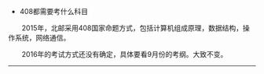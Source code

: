 * 408都需要考什么科目

&nbsp;&nbsp;&nbsp;&nbsp;&nbsp;&nbsp;&nbsp;2015年，北邮采用408国家命题方式，包括计算机组成原理，数据结构，操作系统，网络通信。

&nbsp;&nbsp;&nbsp;&nbsp;&nbsp;&nbsp;&nbsp;2016年的考试方式还没有确定，具体要看9月份的考纲。大致不变。

------
